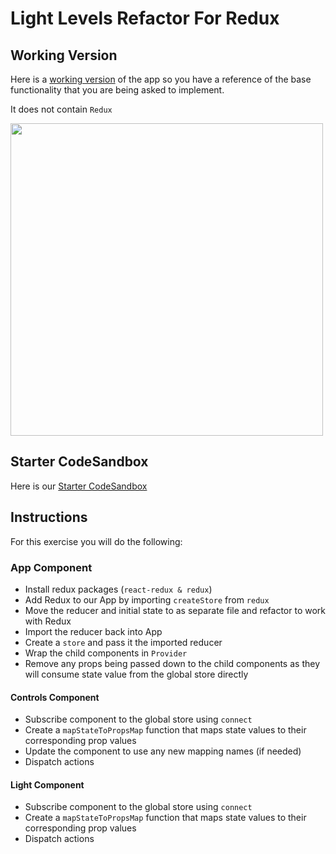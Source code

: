 # Light Levels Refactor For Redux

## Working Version
Here is a [working version](https://r73sr.csb.app/) of the app so you have a reference of the base functionality that you are being asked to implement. 

It does not contain `Redux`

<img src="https://i.imgur.com/yx9Z8M0.png" width=500/>

## Starter CodeSandbox

<!-- this starter code includes useReducer solution-->
<!-- Here is our [Starter CodeSandbox](https://codesandbox.io/s/light-levels-redux-starter-forked-r22cl3?file=/src/Components/App.js) -->

<!-- this starter code includes basic useState solution -->
Here is our [Starter CodeSandbox](https://codesandbox.io/s/light-levels-redux-starter-ebp97o)



## Instructions
For this exercise you will do the following:

### App Component
- Install redux packages (`react-redux & redux`)
- Add Redux to our App by importing `createStore` from `redux`
- Move the reducer and initial state to as separate file and refactor to work with Redux
- Import the reducer back into App
- Create a `store` and pass it the imported reducer
- Wrap the child components in `Provider`
- Remove any props being passed down to the child components as they will consume state value from the global store directly


#### Controls Component
- Subscribe component to the global store using `connect`
- Create a `mapStateToPropsMap` function that maps state values to their corresponding prop values
- Update the component to use any new mapping names (if needed)
- Dispatch actions

#### Light Component
- Subscribe component to the global store using `connect`
- Create a `mapStateToPropsMap` function that maps state values to their corresponding prop values
- Dispatch actions
